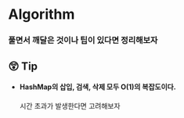 # Algorithm
### 풀면서 깨달은 것이나 팁이 있다면 정리해보자

## 😲 Tip

- #### HashMap의 삽입, 검색, 삭제 모두 O(1)의 복잡도이다.
  시간 초과가 발생한다면 고려해보자
